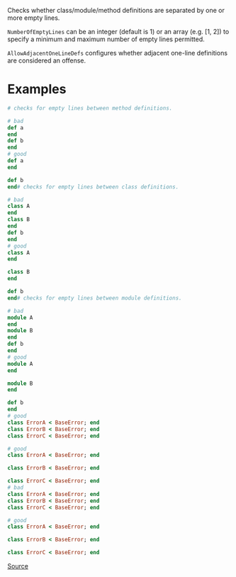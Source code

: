 
Checks whether class/module/method definitions are
separated by one or more empty lines.

`NumberOfEmptyLines` can be an integer (default is 1) or
an array (e.g. [1, 2]) to specify a minimum and maximum
number of empty lines permitted.

`AllowAdjacentOneLineDefs` configures whether adjacent
one-line definitions are considered an offense.

# Examples

```ruby
# checks for empty lines between method definitions.

# bad
def a
end
def b
end
# good
def a
end

def b
end# checks for empty lines between class definitions.

# bad
class A
end
class B
end
def b
end
# good
class A
end

class B
end

def b
end# checks for empty lines between module definitions.

# bad
module A
end
module B
end
def b
end
# good
module A
end

module B
end

def b
end
# good
class ErrorA < BaseError; end
class ErrorB < BaseError; end
class ErrorC < BaseError; end

# good
class ErrorA < BaseError; end

class ErrorB < BaseError; end

class ErrorC < BaseError; end
# bad
class ErrorA < BaseError; end
class ErrorB < BaseError; end
class ErrorC < BaseError; end

# good
class ErrorA < BaseError; end

class ErrorB < BaseError; end

class ErrorC < BaseError; end
```

[Source](http://www.rubydoc.info/gems/rubocop/RuboCop/Cop/Layout/EmptyLineBetweenDefs)